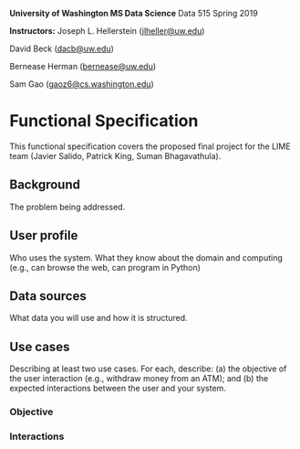 __University of Washington MS Data Science__
Data 515  Spring 2019

__Instructors:__
Joseph L. Hellerstein (jlheller@uw.edu)

David Beck (dacb@uw.edu)

Bernease Herman (bernease@uw.edu)

Sam Gao (gaoz6@cs.washington.edu)

# Functional Specification

This functional specification covers the proposed final project for the LIME team (Javier Salido, Patrick King, Suman Bhagavathula).

## Background

The problem being addressed.

## User profile

Who uses the system. What they know about the domain and computing (e.g., can browse the web, can program in Python)

## Data sources

What data you will use and how it is structured.

## Use cases

Describing at least two use cases. For each, describe: (a) the objective of the user interaction (e.g., withdraw money from an ATM); and (b) the expected interactions between the user and your system.

### Objective

### Interactions

